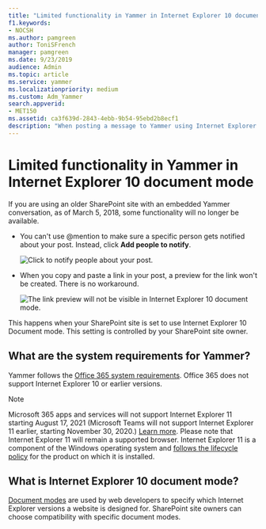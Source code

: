 ```yaml
---
title: "Limited functionality in Yammer in Internet Explorer 10 document mode"
f1.keywords:
- NOCSH
ms.author: pamgreen
author: ToniSFrench
manager: pamgreen
ms.date: 9/23/2019
audience: Admin
ms.topic: article
ms.service: yammer
ms.localizationpriority: medium
ms.custom: Adm_Yammer
search.appverid: 
- MET150
ms.assetid: ca3f639d-2843-4ebb-9b54-95ebd2b8ecf1
description: "When posting a message to Yammer using Internet Explorer 10 document mode, at-mentions and link previews are not available."
---
```


# Limited functionality in Yammer in Internet Explorer 10 document mode

If you are using an older SharePoint site with an embedded Yammer conversation, as of March 5, 2018, some functionality will no longer be available.
  
- You can't use @mention to make sure a specific person gets notified about your post. Instead, click **Add people to notify**.

    ![Click to notify people about your post.](../media/455b84df-defb-4da6-92f7-0ca21cc8d930.png)
  
- When you copy and paste a link in your post, a preview for the link won't be created. There is no workaround. 

    ![The link preview will not be visible in Internet Explorer 10 document mode.](../media/dc472543-7c58-486a-b72b-4cb22cc750aa.png)
  
This happens when your SharePoint site is set to use Internet Explorer 10 Document mode. This setting is controlled by your SharePoint site owner.
  
## What are the system requirements for Yammer?

Yammer follows the [Office 365 system requirements](https://go.microsoft.com/fwlink/?linkid=809136). Office 365 does not support Internet Explorer 10 or earlier versions.

> [!NOTE]
> Microsoft 365 apps and services will not support Internet Explorer 11 starting August 17, 2021 (Microsoft Teams will not support Internet Explorer 11 earlier, starting November 30, 2020.) [Learn more](https://aka.ms/AA97tsw). Please note that Internet Explorer 11 will remain a supported browser. Internet Explorer 11 is a component of the Windows operating system and [follows the lifecycle policy](/lifecycle/faq/internet-explorer-microsoft-edge) for the product on which it is installed.
  
## What is Internet Explorer 10 document mode?

[Document modes](/openspecs/ie_standards/ms-iedoco/d3fffb13-31cc-4dd0-b38c-2b6aaabc153e) are used by web developers to specify which Internet Explorer versions a website is designed for. SharePoint site owners can choose compatibility with specific document modes.